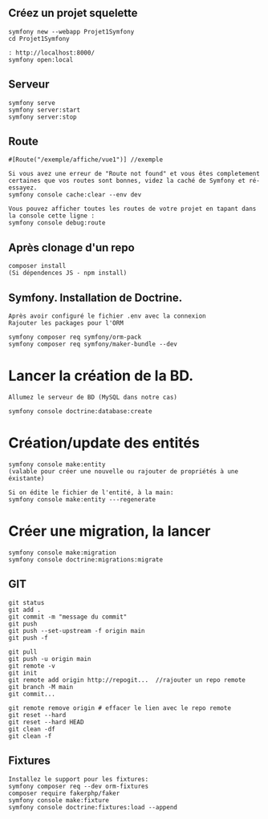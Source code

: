 ## Créez un projet squelette
```
symfony new --webapp Projet1Symfony
cd Projet1Symfony

: http://localhost:8000/ 
symfony open:local
```


## Serveur
```
symfony serve 
symfony server:start
symfony server:stop
```


## Route
```
#[Route("/exemple/affiche/vue1")] //exemple

Si vous avez une erreur de "Route not found" et vous êtes completement certaines que vos routes sont bonnes, videz la caché de Symfony et ré-essayez.
symfony console cache:clear --env dev

Vous pouvez afficher toutes les routes de votre projet en tapant dans la console cette ligne :
symfony console debug:route
```


## Après clonage d'un repo
```
composer install
(Si dépendences JS - npm install)
``` 


## Symfony. Installation de Doctrine. 
``` 
Après avoir configuré le fichier .env avec la connexion
Rajouter les packages pour l'ORM

symfony composer req symfony/orm-pack
symfony composer req symfony/maker-bundle --dev
``` 


# Lancer la création de la BD. 
``` 
Allumez le serveur de BD (MySQL dans notre cas) 

symfony console doctrine:database:create
``` 


# Création/update des entités
``` 
symfony console make:entity 
(valable pour créer une nouvelle ou rajouter de propriétés à une éxistante)

Si on édite le fichier de l'entité, à la main:
symfony console make:entity ---regenerate
``` 


# Créer une migration, la lancer
``` 
symfony console make:migration
symfony console doctrine:migrations:migrate
```


## GIT
```
git status
git add .
git commit -m "message du commit"
git push
git push --set-upstream -f origin main
git push -f

git pull
git push -u origin main
git remote -v
git init
git remote add origin http://repogit...  //rajouter un repo remote
git branch -M main
git commit...

git remote remove origin # effacer le lien avec le repo remote
git reset --hard
git reset --hard HEAD
git clean -df
git clean -f

```


## Fixtures
```
Installez le support pour les fixtures:
symfony composer req --dev orm-fixtures
composer require fakerphp/faker
symfony console make:fixture
symfony console doctrine:fixtures:load --append

```